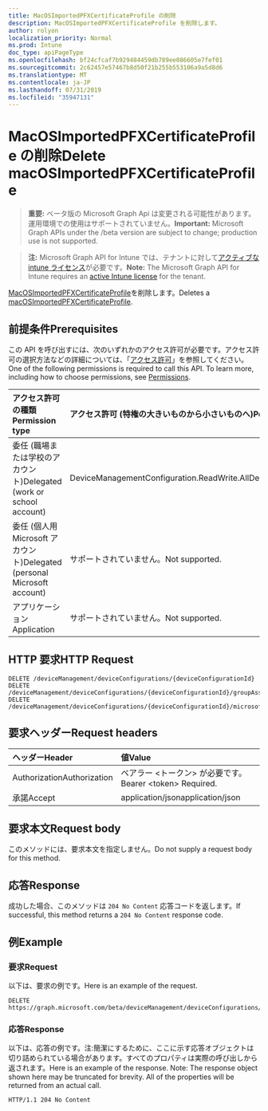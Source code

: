 ```yaml
---
title: MacOSImportedPFXCertificateProfile の削除
description: MacOSImportedPFXCertificateProfile を削除します。
author: rolyon
localization_priority: Normal
ms.prod: Intune
doc_type: apiPageType
ms.openlocfilehash: bf24cfcaf7b929484459db789ee086605e7fef01
ms.sourcegitcommit: 2c62457e57467b8d50f21b255b553106a9a5d8d6
ms.translationtype: MT
ms.contentlocale: ja-JP
ms.lasthandoff: 07/31/2019
ms.locfileid: "35947131"
---
```

# <a name="delete-macosimportedpfxcertificateprofile"></a><span data-ttu-id="576d5-103">MacOSImportedPFXCertificateProfile の削除</span><span class="sxs-lookup"><span data-stu-id="576d5-103">Delete macOSImportedPFXCertificateProfile</span></span>

> <span data-ttu-id="576d5-104">**重要:** ベータ版の Microsoft Graph Api は変更される可能性があります。運用環境での使用はサポートされていません。</span><span class="sxs-lookup"><span data-stu-id="576d5-104">**Important:** Microsoft Graph APIs under the /beta version are subject to change; production use is not supported.</span></span>

> <span data-ttu-id="576d5-105">**注:** Microsoft Graph API for Intune では、テナントに対して[アクティブな intune ライセンス](https://go.microsoft.com/fwlink/?linkid=839381)が必要です。</span><span class="sxs-lookup"><span data-stu-id="576d5-105">**Note:** The Microsoft Graph API for Intune requires an [active Intune license](https://go.microsoft.com/fwlink/?linkid=839381) for the tenant.</span></span>

<span data-ttu-id="576d5-106">[MacOSImportedPFXCertificateProfile](../resources/intune-deviceconfig-macosimportedpfxcertificateprofile.md)を削除します。</span><span class="sxs-lookup"><span data-stu-id="576d5-106">Deletes a [macOSImportedPFXCertificateProfile](../resources/intune-deviceconfig-macosimportedpfxcertificateprofile.md).</span></span>

## <a name="prerequisites"></a><span data-ttu-id="576d5-107">前提条件</span><span class="sxs-lookup"><span data-stu-id="576d5-107">Prerequisites</span></span>
<span data-ttu-id="576d5-p101">この API を呼び出すには、次のいずれかのアクセス許可が必要です。アクセス許可の選択方法などの詳細については、「[アクセス許可](/graph/permissions-reference)」を参照してください。</span><span class="sxs-lookup"><span data-stu-id="576d5-p101">One of the following permissions is required to call this API. To learn more, including how to choose permissions, see [Permissions](/graph/permissions-reference).</span></span>

|<span data-ttu-id="576d5-110">アクセス許可の種類</span><span class="sxs-lookup"><span data-stu-id="576d5-110">Permission type</span></span>|<span data-ttu-id="576d5-111">アクセス許可 (特権の大きいものから小さいものへ)</span><span class="sxs-lookup"><span data-stu-id="576d5-111">Permissions (from most to least privileged)</span></span>|
|:---|:---|
|<span data-ttu-id="576d5-112">委任 (職場または学校のアカウント)</span><span class="sxs-lookup"><span data-stu-id="576d5-112">Delegated (work or school account)</span></span>|<span data-ttu-id="576d5-113">DeviceManagementConfiguration.ReadWrite.All</span><span class="sxs-lookup"><span data-stu-id="576d5-113">DeviceManagementConfiguration.ReadWrite.All</span></span>|
|<span data-ttu-id="576d5-114">委任 (個人用 Microsoft アカウント)</span><span class="sxs-lookup"><span data-stu-id="576d5-114">Delegated (personal Microsoft account)</span></span>|<span data-ttu-id="576d5-115">サポートされていません。</span><span class="sxs-lookup"><span data-stu-id="576d5-115">Not supported.</span></span>|
|<span data-ttu-id="576d5-116">アプリケーション</span><span class="sxs-lookup"><span data-stu-id="576d5-116">Application</span></span>|<span data-ttu-id="576d5-117">サポートされていません。</span><span class="sxs-lookup"><span data-stu-id="576d5-117">Not supported.</span></span>|

## <a name="http-request"></a><span data-ttu-id="576d5-118">HTTP 要求</span><span class="sxs-lookup"><span data-stu-id="576d5-118">HTTP Request</span></span>
<!-- {
  "blockType": "ignored"
}
-->
``` http
DELETE /deviceManagement/deviceConfigurations/{deviceConfigurationId}
DELETE /deviceManagement/deviceConfigurations/{deviceConfigurationId}/groupAssignments/{deviceConfigurationGroupAssignmentId}/deviceConfiguration
DELETE /deviceManagement/deviceConfigurations/{deviceConfigurationId}/microsoft.graph.windowsDomainJoinConfiguration/networkAccessConfigurations/{deviceConfigurationId}
```

## <a name="request-headers"></a><span data-ttu-id="576d5-119">要求ヘッダー</span><span class="sxs-lookup"><span data-stu-id="576d5-119">Request headers</span></span>
|<span data-ttu-id="576d5-120">ヘッダー</span><span class="sxs-lookup"><span data-stu-id="576d5-120">Header</span></span>|<span data-ttu-id="576d5-121">値</span><span class="sxs-lookup"><span data-stu-id="576d5-121">Value</span></span>|
|:---|:---|
|<span data-ttu-id="576d5-122">Authorization</span><span class="sxs-lookup"><span data-stu-id="576d5-122">Authorization</span></span>|<span data-ttu-id="576d5-123">ベアラー &lt;トークン&gt; が必要です。</span><span class="sxs-lookup"><span data-stu-id="576d5-123">Bearer &lt;token&gt; Required.</span></span>|
|<span data-ttu-id="576d5-124">承諾</span><span class="sxs-lookup"><span data-stu-id="576d5-124">Accept</span></span>|<span data-ttu-id="576d5-125">application/json</span><span class="sxs-lookup"><span data-stu-id="576d5-125">application/json</span></span>|

## <a name="request-body"></a><span data-ttu-id="576d5-126">要求本文</span><span class="sxs-lookup"><span data-stu-id="576d5-126">Request body</span></span>
<span data-ttu-id="576d5-127">このメソッドには、要求本文を指定しません。</span><span class="sxs-lookup"><span data-stu-id="576d5-127">Do not supply a request body for this method.</span></span>

## <a name="response"></a><span data-ttu-id="576d5-128">応答</span><span class="sxs-lookup"><span data-stu-id="576d5-128">Response</span></span>
<span data-ttu-id="576d5-129">成功した場合、このメソッドは `204 No Content` 応答コードを返します。</span><span class="sxs-lookup"><span data-stu-id="576d5-129">If successful, this method returns a `204 No Content` response code.</span></span>

## <a name="example"></a><span data-ttu-id="576d5-130">例</span><span class="sxs-lookup"><span data-stu-id="576d5-130">Example</span></span>

### <a name="request"></a><span data-ttu-id="576d5-131">要求</span><span class="sxs-lookup"><span data-stu-id="576d5-131">Request</span></span>
<span data-ttu-id="576d5-132">以下は、要求の例です。</span><span class="sxs-lookup"><span data-stu-id="576d5-132">Here is an example of the request.</span></span>
``` http
DELETE https://graph.microsoft.com/beta/deviceManagement/deviceConfigurations/{deviceConfigurationId}
```

### <a name="response"></a><span data-ttu-id="576d5-133">応答</span><span class="sxs-lookup"><span data-stu-id="576d5-133">Response</span></span>
<span data-ttu-id="576d5-p102">以下は、応答の例です。注:簡潔にするために、ここに示す応答オブジェクトは切り詰められている場合があります。すべてのプロパティは実際の呼び出しから返されます。</span><span class="sxs-lookup"><span data-stu-id="576d5-p102">Here is an example of the response. Note: The response object shown here may be truncated for brevity. All of the properties will be returned from an actual call.</span></span>
``` http
HTTP/1.1 204 No Content
```





